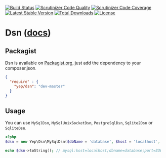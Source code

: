 [![Build Status](https://travis-ci.org/YepFoundation/dsn.svg?branch=master)](https://travis-ci.org/YepFoundation/dsn)
[![Scrutinizer Code Quality](https://scrutinizer-ci.com/g/YepFoundation/dsn/badges/quality-score.png?b=master)](https://scrutinizer-ci.com/g/YepFoundation/dsn/?branch=master)
[![Scrutinizer Code Coverage](https://scrutinizer-ci.com/g/YepFoundation/dsn/badges/coverage.png?b=master)](https://scrutinizer-ci.com/g/YepFoundation/dsn/?branch=master)
[![Latest Stable Version](https://poser.pugx.org/yep/dsn/v/stable)](https://packagist.org/packages/yep/dsn)
[![Total Downloads](https://poser.pugx.org/yep/dsn/downloads)](https://packagist.org/packages/yep/dsn)
[![License](https://poser.pugx.org/yep/dsn/license)](https://github.com/YepFoundation/dsn/blob/master/LICENSE.md)

# Dsn ([docs](http://yepfoundation.github.io/dsn))

## Packagist
Dsn is available on [Packagist.org](https://packagist.org/packages/yep/dsn),
just add the dependency to your composer.json.

```json
{
  "require" : {
    "yep/dsn": "dev-master"
  }
}
```

## Usage
You can use `MySqlDsn`, `MySqlUnixSocketDsn`, `PostgreSqlDsn`, `Sqlite2Dsn` or `SqliteDsn`.

```php
<?php
$dsn = new Yep\Dsn\MySqlDsn($dbName = 'database', $host = 'localhost', $port = 3306);

echo $dsn->toString(); // mysql:host=localhost;dbname=database;port=3306
```
